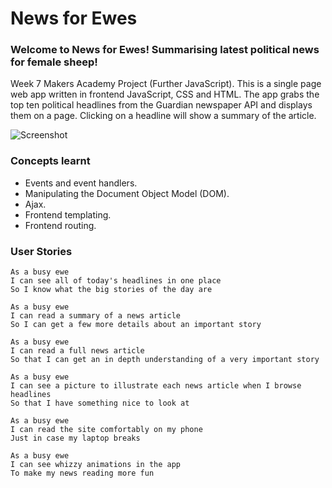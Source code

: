 # News for Ewes

### Welcome to News for Ewes! Summarising latest political news for female sheep!

Week 7 Makers Academy Project (Further JavaScript). This is a single page web app written in frontend JavaScript, CSS and HTML. The app grabs the top ten political headlines from the Guardian newspaper API and displays them on a page. Clicking on a headline will show a summary of the article. 

![Screenshot](http://imgur.com/gBL09c9.png)

### Concepts learnt

* Events and event handlers.
* Manipulating the Document Object Model (DOM).
* Ajax.
* Frontend templating.
* Frontend routing.

### User Stories ###

```
As a busy ewe
I can see all of today's headlines in one place
So I know what the big stories of the day are
```
```
As a busy ewe
I can read a summary of a news article
So I can get a few more details about an important story
```
```
As a busy ewe
I can read a full news article
So that I can get an in depth understanding of a very important story
```
```
As a busy ewe
I can see a picture to illustrate each news article when I browse headlines
So that I have something nice to look at
```
```
As a busy ewe
I can read the site comfortably on my phone
Just in case my laptop breaks
```
```
As a busy ewe
I can see whizzy animations in the app
To make my news reading more fun
```
